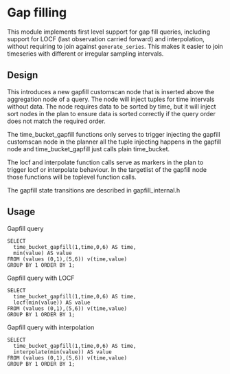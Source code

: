 # Gap filling

This module implements first level support for gap fill queries, including
support for LOCF (last observation carried forward) and interpolation, without
requiring to join against `generate_series`. This makes it easier to join
timeseries with different or irregular sampling intervals.

## Design

This introduces a new gapfill customscan node that is inserted above the
aggregation node of a query. The node will inject tuples for time intervals
without data. The node requires data to be sorted by time, but it will inject
sort nodes in the plan to ensure data is sorted correctly if the query order
does not match the required order.

The time_bucket_gapfill functions only serves to trigger injecting the gapfill
customscan node in the planner all the tuple injecting happens in the gapfill
node and time_bucket_gapfill just calls plain time_bucket.

The locf and interpolate function calls serve as markers in the plan to
trigger locf or interpolate behaviour. In the targetlist of the gapfill node
those functions will be toplevel function calls.

The gapfill state transitions are described in gapfill_internal.h

## Usage

Gapfill query
```
SELECT
  time_bucket_gapfill(1,time,0,6) AS time,
  min(value) AS value
FROM (values (0,1),(5,6)) v(time,value)
GROUP BY 1 ORDER BY 1;
```

Gapfill query with LOCF
```
SELECT
  time_bucket_gapfill(1,time,0,6) AS time,
  locf(min(value)) AS value
FROM (values (0,1),(5,6)) v(time,value)
GROUP BY 1 ORDER BY 1;
```

Gapfill query with interpolation
```
SELECT
  time_bucket_gapfill(1,time,0,6) AS time,
  interpolate(min(value)) AS value
FROM (values (0,1),(5,6)) v(time,value)
GROUP BY 1 ORDER BY 1;
```

